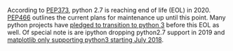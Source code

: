 According to [PEP373](https://www.python.org/dev/peps/pep-0373/), python 2.7 is reaching end of life (EOL) in 2020.
[PEP466](https://www.python.org/dev/peps/pep-0466/) outlines the current plans for maintenance up until this point.
Many python projects have [pledged to transition to python 3](http://www.python3statement.org/) before this EOL as well.
Of special note is are ipython dropping python2.7 support in 2019 and
[matplotlib only supporting python3 starting July 2018](https://mail.python.org/pipermail/matplotlib-devel/2016-May/000374.html).

